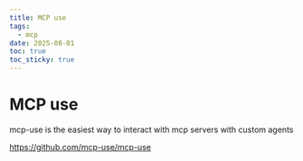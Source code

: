 ```yaml
---
title: MCP use
tags:
  - mcp
date: 2025-08-01
toc: true
toc_sticky: true
---
```


# MCP use
mcp-use is the easiest way to interact with mcp servers with custom agents

https://github.com/mcp-use/mcp-use